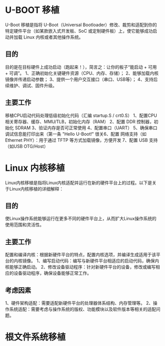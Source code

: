 #	U-BOOT 移植
U-Boot 移植是指将 U-Boot（Universal Bootloader）修改、裁剪和适配到你的特定硬件平台（如某款嵌入式开发板、SoC 或定制硬件板）上，使它能够成功启动并加载 Linux 内核或者其他操作系统。
## 目的
目的是在目标硬件上成功启动（跑起来！），简言之：让你的板子“能启动 + 可用 + 可调”。
1、正确初始化关键硬件资源（CPU、内存、存储）；
2、能够加载内核镜像并传递启动参数；
3、提供一个用户交互接口（串口、USB等）；
4、支持后续维护、调试、固件升级。

## 主要工作
 移植CPU启动代码处理低级初始化代码（汇编 startup.S / crt0.S）
1、配置CPU相关寄存器、缓存、MMU/TLB，初始化内存（RAM）
2、配置 DDR 控制器，初始化 SDRAM
3、验证内存是否可正常使用
4、配置串口（UART）
5、确保串口调试信息能打印出来（第一条 "Hello U-Boot!" 很关6、配置 网络支持（如 Ethernet PHY）：用于通过 TFTP 等方式加载镜像，方便开发
7、配置 USB 支持（如USB OTG/Host）


# Linux 内核移植
Linux内核移植是指将Linux内核适配并运行在新的硬件平台上的过程。以下是关于Linux内核移植的详细解释：

## 目的
使Linux操作系统能够运行在更多不同的硬件平台上，从而扩大Linux操作系统的使用范围和灵活性。

## 主要工作
配置和编译内核：根据新硬件平台的特点，配置内核选项，并编译生成适用于该平台的内核镜像。 
1、编写启动代码：编写与新硬件平台相适应的启动代码，确保内核能够正确启动。 
2、修改设备驱动程序：针对新硬件平台的设备，修改或编写相应的设备驱动程序，确保设备能够正常工作。

## 考虑因素
1、硬件架构适配：需要适配新硬件平台的处理器体系结构、内存管理等。 
2、操作系统适配：需要考虑与操作系统的版权、功能模块以及软件版本等相关的适配问题。

# 根文件系统移植

<!--stackedit_data:
eyJoaXN0b3J5IjpbNjI5ODg5NDU1LC0yMDc4NjQzNzg4XX0=
-->